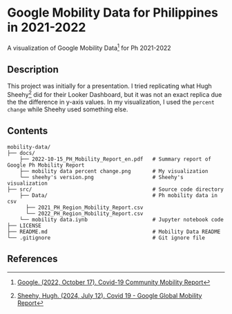 # Google Mobility Data for Philippines in 2021-2022
A visualization of Google Mobility Data[^1] for Ph 2021-2022

## Description
This project was initially for a presentation. I tried replicating what Hugh Sheehy[^2] did for their Looker Dashboard, but it was not an exact replica due the the difference in y-axis values. In my visualization, I used the `percent change` while Sheehy used something else.

## Contents
```
mobility-data/
├── docs/
    ├── 2022-10-15_PH_Mobility_Report_en.pdf   # Summary report of Google Ph Mobility Report
    ├── mobility data percent change.png       # My visualization
    └── sheehy's version.png                   # Sheehy's visualization
├── src/                                       # Source code directory
    ├── Data/                                  # Ph mobility data in csv
      ├── 2021_PH_Region_Mobility_Report.csv
      └── 2022_PH_Region_Mobility_Report.csv          
    └── mobility data.iynb                     # Jupyter notebook code
├── LICENSE
├── README.md                                  # Mobility Data README
└── .gitignore                                 # Git ignore file

```

## References
[^1]: [Google. (2022, October 17). Covid-19 Community Mobility Report](https://www.google.com/covid19/mobility/)
[^2]: [Sheehy, Hugh. (2024, July 12). Covid 19 - Google Global Mobility Report](https://lookerstudio.google.com/reporting/a529e043-e2b9-4e6f-86c6-ec99a5d7b9a4/page/yY2MB?s=ho2bve3abdM)  
